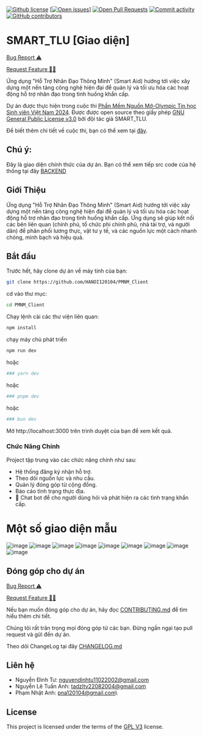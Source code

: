 [![Github license](https://img.shields.io/github/license/HANOI120104/PMNM_Client 'Github license')](https://github.com/HANOI120104/PMNM_Client/blob/main/LICENSE)
[[![Open issues](https://img.shields.io/github/issues/HANOI120104/PMNM_Client 'Open issues')](https://github.com/HANOI120104/PMNM_Client/issues)]
[![Open Pull Requests](https://img.shields.io/github/issues-pr/HANOI120104/PMNM_Client 'Open Pull Requests')](https://github.com/HANOI120104/PMNM_Client/pulls)
[![Commit activity](https://img.shields.io/github/commit-activity/m/HANOI120104/PMNM_Client 'Commit activity')](https://github.com/HANOI120104/PMNM_Client/graphs/commit-activity)
[![GitHub contributors](https://img.shields.io/github/contributors/HANOI120104/PMNM_Client 'Github contributors')](https://github.com/HANOI120104/PMNM_Client/graphs/contributors)

# SMART_TLU [Giao diện]

<a href="https://github.com/HANOI120104/PMNM_Client/issues/new?assignees=&labels=&projects=&template=bug_report.md&title=%F0%9F%90%9B+Bug+Report%3A+">Bug Report ⚠️
</a>

<a href="https://github.com/HANOI120104/PMNM_Client/issues/new?assignees=&labels=&projects=&template=feature_request.md&title=RequestFeature:">Request Feature 👩‍💻</a>

Ứng dụng "Hỗ Trợ Nhân Đạo Thông Minh" (Smart Aid) hướng tới việc xây dựng một nền tảng công nghệ hiện đại để quản lý và tối ưu hóa các hoạt động hỗ trợ nhân đạo trong tình huống khẩn cấp.

Dự án được thực hiện trong cuộc thi [Phần Mềm Nguồn Mở-Olympic Tin học Sinh viên Việt Nam 2024](https://www.olp.vn/procon-pmmn/ph%E1%BA%A7n-m%E1%BB%81m-ngu%E1%BB%93n-m%E1%BB%9F). Được được open source theo giấy phép [GNU General Public License v3.0](https://www.gnu.org/licenses/gpl-3.0.en.html) bởi đội tác giả SMART_TLU.

Để biết thêm chi tiết về cuộc thi, bạn có thể xem tại [đây](https://vfossa.vn/tin-tuc/cong-bo-de-thi-noi-dung-phan-mem-nguon-mo-olympic-tin-hoc-sinh-vien-viet-nam-2024-727.html).

## Chú ý:
Đây là giao diện chính thức của dự án.
Bạn có thể xem tiếp src code của hệ thống tại đây [BACKEND](https://github.com/pmnm2024/smart_tlu)

## Giới Thiệu

Ứng dụng "Hỗ Trợ Nhân Đạo Thông Minh" (Smart Aid) hướng tới việc xây dựng một nền tảng công nghệ hiện đại để quản lý và tối ưu hóa các hoạt động hỗ trợ nhân đạo trong tình huống khẩn cấp. Ứng dụng sẽ giúp kết nối các bên liên quan (chính phủ, tổ chức phi chính phủ, nhà tài trợ, và người dân) để phân phối lương thực, vật tư y tế, và các nguồn lực một cách nhanh chóng, minh bạch và hiệu quả.

## Bắt đầu
Trước hết, hãy clone dự án về máy tính của bạn:

```bash
git clone https://github.com/HANOI120104/PMNM_Client
```

cd vào thư mục:
```bash
cd PMNM_Client
```
Chạy lệnh cài các thư viện liên quan:
```bash
npm install
```
chạy máy chủ phát triển

```bash
npm run dev
```
hoặc
```bash
### yarn dev
```
hoặc
```bash
### pnpm dev
```
hoặc
```bash
### bun dev
```
Mở http://localhost:3000 trên trình duyệt của bạn để xem kết quả.

### Chức Năng Chính

Project tập trung vào các chức năng chính như sau:

-   Hệ thống đăng ký nhận hỗ trợ.
-   Theo dõi nguồn lực và nhu cầu.
-   Quản lý đóng góp từ cộng đồng.
-   Báo cáo tình trạng thực địa.
-   🤖 Chat bot để cho người dùng hỏi và phát hiện ra các tình trạng khẩn cấp.

# Một số giao diện mẫu
![image](https://github.com/user-attachments/assets/83813c57-0248-433a-b666-be80fc806999)
![image](https://github.com/user-attachments/assets/d31f5c9e-2fac-4f79-9dda-9fd78f6d7349)
![image](https://github.com/user-attachments/assets/37fe531e-c279-4ee1-ac5f-4e01068d0422)
![image](https://github.com/user-attachments/assets/e9681b89-5356-487d-84fd-b9abed23887a)
![image](https://github.com/user-attachments/assets/5704cad7-55c0-429f-8b1b-8cf5fa27fbf8)
![image](https://github.com/user-attachments/assets/14d369d8-9f9f-4564-8b4c-18f5c39ebfad)
![image](https://github.com/user-attachments/assets/bad849fb-c259-44ff-a003-b44c9bead8f2)
![image](https://github.com/user-attachments/assets/acc84b3e-3a06-4857-b7ce-1c62221645aa)
![image](https://github.com/user-attachments/assets/ebd22c23-d8c2-430d-9b4b-c4726e1fd21f)

## Đóng góp cho dự án

<a href="https://github.com/HANOI120104/PMNM_Client/issues/new?assignees=&labels=&projects=&template=bug_report.md&title=%F0%9F%90%9B+Bug+Report%3A+">Bug Report ⚠️
</a>

<a href="https://github.com/HANOI120104/PMNM_Client/issues/new?assignees=&labels=&projects=&template=feature_request.md&title=RequestFeature:">Request Feature 👩‍💻</a>

Nếu bạn muốn đóng góp cho dự án, hãy đọc [CONTRIBUTING.md](.github/CONTRIBUTING.md) để tìm hiểu thêm chi tiết.

Chúng tôi rất trân trọng mọi đóng góp từ các bạn. Đừng ngần ngại tạo pull request và gửi đến dự án.

Theo dõi ChangeLog tại đây [CHANGELOG.md](CHANGELOG.md)
## Liên hệ
-   Nguyễn Đình Tư: nguyendinhtu11022002@gmail.com
-   Nguyễn Lê Tuấn Anh: tadzltv22082004@gmail.com
-   Phạm Nhật Anh: pna120104@gmail.com\

## License
This project is licensed under the terms of the [GPL V3](LICENSE) license.
